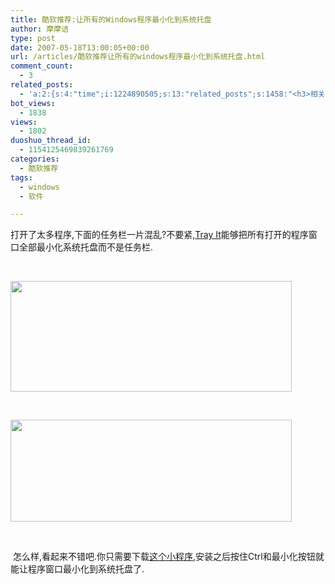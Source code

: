 ```yaml
---
title: 酷软推荐:让所有的Windows程序最小化到系统托盘
author: 摩摩诘
type: post
date: 2007-05-18T13:00:05+00:00
url: /articles/酷软推荐让所有的windows程序最小化到系统托盘.html
comment_count:
  - 3
related_posts:
  - 'a:2:{s:4:"time";i:1224890505;s:13:"related_posts";s:1458:"<h3>相关日志</h3><ul class="related_post"><li><a href="http://www.digglife.cn/articles/custom-windows-interface-tools.html" title="9个工具打造焕然一新的Windows界面">9个工具打造焕然一新的Windows界面</a></li><li><a href="http://www.digglife.cn/articles/clean-up-desktop-improve-productivity-2.html" title="彻底清空桌面,让启动程序更加高效Part.2">彻底清空桌面,让启动程序更加高效Part.2</a></li><li><a href="http://www.digglife.cn/articles/clean-up-desktop-improve-productivity-1.html" title="彻底清空桌面,让启动程序更加高效Part.1">彻底清空桌面,让启动程序更加高效Part.1</a></li><li><a href="http://www.digglife.cn/articles/free-clipboard-manager-clipx.html" title="小巧的Windows剪切板管理器:ClipX">小巧的Windows剪切板管理器:ClipX</a></li><li><a href="http://www.digglife.cn/articles/registry-searcher-editor-regscanner.html" title="免费好用的Windows注册表搜索编辑工具RegScanner">免费好用的Windows注册表搜索编辑工具RegScanner</a></li><li><a href="http://www.digglife.cn/articles/windows-linux-file-system.html" title="4款免费软件让你在Windows下访问Linux文件系统">4款免费软件让你在Windows下访问Linux文件系统</a></li><li><a href="http://www.digglife.cn/articles/faster-copy-windows.html" title="加快Windows下的文件复制速度:TeraCopy">加快Windows下的文件复制速度:TeraCopy</a></li></ul>";}'
bot_views:
  - 1838
views:
  - 1802
duoshuo_thread_id:
  - 1154125469839261769
categories:
  - 酷软推荐
tags:
  - windows
  - 软件

---
```

打开了太多程序,下面的任务栏一片混乱?不要紧,<a href="http://www.teamcti.com/trayit/trayit.htm" target="_blank">Tray It</a>能够把所有打开的程序窗口全部最小化系统托盘而不是任务栏.

&nbsp;

<a href="https://www.digglife.net/wp-content/uploads/3/379/2007/05/windowslivewriterwindows-12678taskbar-before3.png" atomicselection="true"><img height="177" src="https://www.digglife.net/wp-content/uploads/3/379/2007/05/windowslivewriterwindows-12678taskbar-before-thumb1.png" width="450" /></a>

&nbsp;

<a href="https://www.digglife.net/wp-content/uploads/3/379/2007/05/windowslivewriterwindows-12678taskbar-after3.png" atomicselection="true"><img height="163" src="https://www.digglife.net/wp-content/uploads/3/379/2007/05/windowslivewriterwindows-12678taskbar-after-thumb1.png" width="450" /></a> 

&nbsp;

&nbsp;怎么样,看起来不错吧.你只需要下载<a href="http://www.trayit.com/trayit/trayit.zip" target="_blank">这个小程序</a>,安装之后按住Ctrl和最小化按钮就能让程序窗口最小化到系统托盘了.
